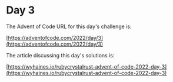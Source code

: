 # Day 3

The Advent of Code URL for this day's challenge is:

[https://adventofcode.com/2022/day/3](https://adventofcode.com/2022/day/3)

The article discussing this day's solutions is:

[https://wyhaines.io/rubycrystalrust-advent-of-code-2022-day-3](https://wyhaines.io/rubycrystalrust-advent-of-code-2022-day-3)

